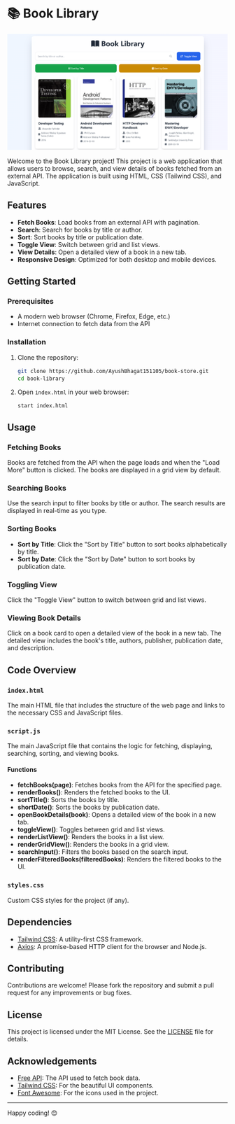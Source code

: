 # 📚 Book Library

<img src="./image.png">

Welcome to the Book Library project! This project is a web application that allows users to browse, search, and view details of books fetched from an external API. The application is built using HTML, CSS (Tailwind CSS), and JavaScript.

## Features

- **Fetch Books**: Load books from an external API with pagination.
- **Search**: Search for books by title or author.
- **Sort**: Sort books by title or publication date.
- **Toggle View**: Switch between grid and list views.
- **View Details**: Open a detailed view of a book in a new tab.
- **Responsive Design**: Optimized for both desktop and mobile devices.

## Getting Started

### Prerequisites

- A modern web browser (Chrome, Firefox, Edge, etc.)
- Internet connection to fetch data from the API

### Installation

1. Clone the repository:

   ```sh
   git clone https://github.com/AyushBhagat151105/book-store.git
   cd book-library
   ```

2. Open `index.html` in your web browser:
   ```sh
   start index.html
   ```

## Usage

### Fetching Books

Books are fetched from the API when the page loads and when the "Load More" button is clicked. The books are displayed in a grid view by default.

### Searching Books

Use the search input to filter books by title or author. The search results are displayed in real-time as you type.

### Sorting Books

- **Sort by Title**: Click the "Sort by Title" button to sort books alphabetically by title.
- **Sort by Date**: Click the "Sort by Date" button to sort books by publication date.

### Toggling View

Click the "Toggle View" button to switch between grid and list views.

### Viewing Book Details

Click on a book card to open a detailed view of the book in a new tab. The detailed view includes the book's title, authors, publisher, publication date, and description.

## Code Overview

### `index.html`

The main HTML file that includes the structure of the web page and links to the necessary CSS and JavaScript files.

### `script.js`

The main JavaScript file that contains the logic for fetching, displaying, searching, sorting, and viewing books.

#### Functions

- **fetchBooks(page)**: Fetches books from the API for the specified page.
- **renderBooks()**: Renders the fetched books to the UI.
- **sortTitle()**: Sorts the books by title.
- **shortDate()**: Sorts the books by publication date.
- **openBookDetails(book)**: Opens a detailed view of the book in a new tab.
- **toggleView()**: Toggles between grid and list views.
- **renderListView()**: Renders the books in a list view.
- **renderGridView()**: Renders the books in a grid view.
- **searchInput()**: Filters the books based on the search input.
- **renderFilteredBooks(filteredBooks)**: Renders the filtered books to the UI.

### `styles.css`

Custom CSS styles for the project (if any).

## Dependencies

- [Tailwind CSS](https://tailwindcss.com/): A utility-first CSS framework.
- [Axios](https://axios-http.com/): A promise-based HTTP client for the browser and Node.js.

## Contributing

Contributions are welcome! Please fork the repository and submit a pull request for any improvements or bug fixes.

## License

This project is licensed under the MIT License. See the [LICENSE](LICENSE) file for details.

## Acknowledgements

- [Free API](https://api.freeapi.app/): The API used to fetch book data.
- [Tailwind CSS](https://tailwindcss.com/): For the beautiful UI components.
- [Font Awesome](https://fontawesome.com/): For the icons used in the project.

---

Happy coding! 😊
